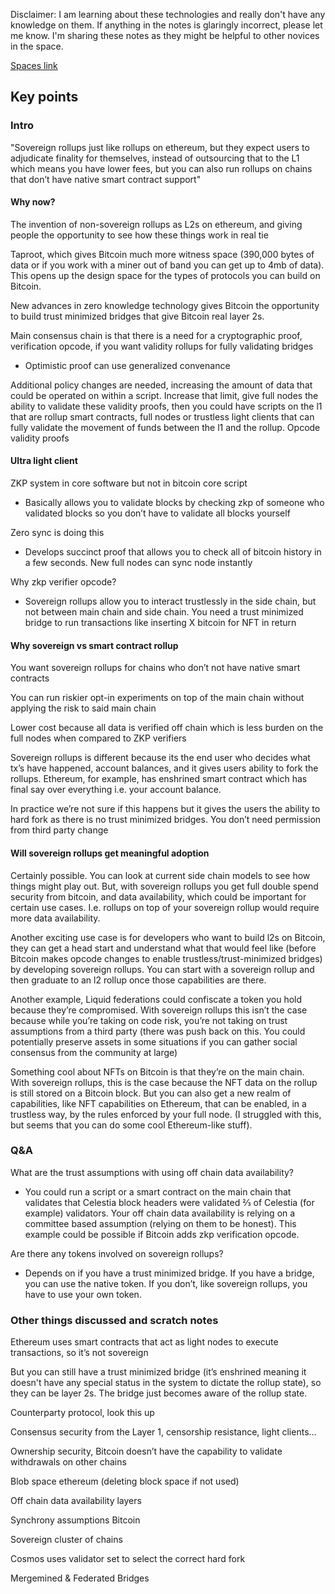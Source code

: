 Disclaimer: I am learning about these technologies and really don't have any knowledge on them. If anything in the notes is glaringly incorrect, please let me know. I'm sharing these notes as they might be helpful to other novices in the space.

[Spaces link](https://twitter.com/lightcoin/status/1633167389675143170)

## Key points

### Intro

"Sovereign rollups just like rollups on ethereum, but they expect users to adjudicate finality for themselves, instead of outsourcing that to the L1 which means you have lower fees, but you can also run rollups on chains that don’t have native smart contract support"

#### Why now?

The invention of non-sovereign rollups as L2s on ethereum, and giving people the opportunity to see how these things work in real tie

Taproot, which gives Bitcoin much more witness space (390,000 bytes of data or if you work with a miner out of band you can get up to 4mb of data). This opens up the design space for the types of protocols you can build on Bitcoin.

New advances in zero knowledge technology gives Bitcoin the opportunity to build trust minimized bridges that give Bitcoin real layer 2s.

Main consensus chain is that there is a need for a cryptographic proof, verification opcode, if you want validity rollups for fully validating bridges

- Optimistic proof can use generalized convenance

Additional policy changes are needed, increasing the amount of data that could be operated on within a script. Increase that limit, give full nodes the ability to validate these validity proofs, then you could have scripts on the l1 that are rollup smart contracts, full nodes or trustless light clients that can fully validate the movement of funds between the l1 and the rollup.
Opcode validity proofs

#### Ultra light client

ZKP system in core software but not in bitcoin core script

- Basically allows you to validate blocks by checking zkp of someone who validated blocks so you don’t have to validate all blocks yourself

Zero sync is doing this

- Develops succinct proof that allows you to check all of bitcoin history in a few seconds. New full nodes can sync node instantly

Why zkp verifier opcode?

- Sovereign rollups allow you to interact trustlessly in the side chain, but not between main chain and side chain. You need a trust minimized bridge to run transactions like inserting X bitcoin for NFT in return

#### Why sovereign vs smart contract rollup

You want sovereign rollups for chains who don’t not have native smart contracts

You can run riskier opt-in experiments on top of the main chain without applying the risk to said main chain

Lower cost because all data is verified off chain which is less burden on the full nodes when compared to ZKP verifiers

Sovereign rollups is different because its the end user who decides what tx’s have happened, account balances, and it gives users ability to fork the rollups. Ethereum, for example, has enshrined smart contract which has final say over everything i.e. your account balance.

In practice we’re not sure if this happens but it gives the users the ability to hard fork as there is no trust minimized bridges. You don’t need permission from third party change

#### Will sovereign rollups get meaningful adoption

Certainly possible. You can look at current side chain models to see how things might play out. But, with sovereign rollups you get full double spend security from bitcoin, and data availability, which could be important for certain use cases. I.e. rollups on top of your sovereign rollup would require more data availability.

Another exciting use case is for developers who want to build l2s on Bitcoin, they can get a head start and understand what that would feel like (before Bitcoin makes opcode changes to enable trustless/trust-minimized bridges) by developing sovereign rollups. You can start with a sovereign rollup and then graduate to an l2 rollup once those capabilities are there.

Another example, Liquid federations could confiscate a token you hold because they’re compromised. With sovereign rollups this isn’t the case because while you’re taking on code risk, you’re not taking on trust assumptions from a third party (there was push back on this. You could potentially preserve assets in some situations if you can gather social consensus from the community at large)

Something cool about NFTs on Bitcoin is that they’re on the main chain. With sovereign rollups, this is the case because the NFT data on the rollup is still stored on a Bitcoin block. But you can also get a new realm of capabilities, like NFT capabilities on Ethereum, that can be enabled, in a trustless way, by the rules enforced by your full node. (I struggled with this, but seems that you can do some cool Ethereum-like stuff).

### Q&A

What are the trust assumptions with using off chain data availability?

- You could run a script or a smart contract on the main chain that validates that Celestia block headers were validated ⅔ of Celestia (for example) validators. Your off chain data availability is relying on a committee based assumption (relying on them to be honest). This example could be possible if Bitcoin adds zkp verification opcode.

Are there any tokens involved on sovereign rollups?

- Depends on if you have a trust minimized bridge. If you have a bridge, you can use the native token. If you don’t, like sovereign rollups, you have to use your own token.

### Other things discussed and scratch notes

Ethereum uses smart contracts that act as light nodes to execute transactions, so it’s not sovereign

But you can still have a trust minimized bridge (it’s enshrined meaning it doesn't have any special status in the system to dictate the rollup state), so they can be layer 2s. The bridge just becomes aware of the rollup state.

Counterparty protocol, look this up

Consensus security from the Layer 1, censorship resistance, light clients...

Ownership security, Bitcoin doesn’t have the capability to validate withdrawals on other chains

Blob space ethereum (deleting block space if not used)

Off chain data availability layers

Synchrony assumptions Bitcoin

Sovereign cluster of chains

Cosmos uses validator set to select the correct hard fork 

Mergemined & Federated Bridges
